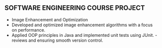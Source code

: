 ## SOFTWARE ENGINEERING COURSE PROJECT
- Image Enhancement and Optimization
- Developed and optimized image enhancement algorithms with a focus
 on performance.
 - Applied OOP principles in Java and implemented unit tests using JUnit.
-reviews and ensuring smooth version control.
